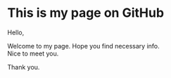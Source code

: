# This is my page on GitHub


Hello, 

Welcome to my page. Hope you find necessary info.
<br>Nice to meet you. 

Thank you.
